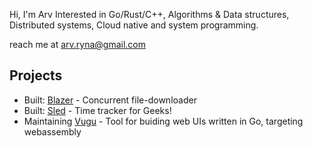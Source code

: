 Hi, I'm Arv
Interested in Go/Rust/C++, Algorithms & Data structures, Distributed systems, Cloud native and system programming.

reach me at arv.ryna@gmail.com 
## Projects
* Built: [Blazer](https://github.com/arvryna/blazer) - Concurrent file-downloader
* Built: [Sled](https://github.com/arvryna/sled) - Time tracker for Geeks!
* Maintaining [Vugu](https://github.com/vugu/vugu) - Tool for buiding web UIs written in Go, targeting webassembly

<!-- * Contributing: [Pigeomail](https://github.com/requiemofthesouls/pigeomail) - Service that provides securely personal email addresses -->

<!-- <img align="left" src="https://github-readme-stats.vercel.app/api/top-langs/?username=arvryna&hide=html,ruby, scss" /> -->


